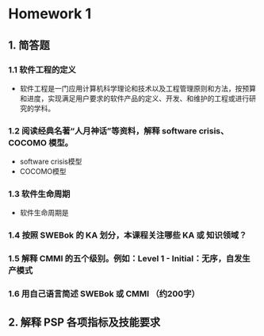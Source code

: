 # Homework 1
## 1. 简答题
### 1.1 软件工程的定义
- 软件工程是一门应用计算机科学理论和技术以及工程管理原则和方法，按预算和进度，实现满足用户要求的软件产品的定义、开发、和维护的工程或进行研究的学科。

### 1.2 阅读经典名著“人月神话”等资料，解释 software crisis、COCOMO 模型。
- software crisis模型
- COCOMO模型

### 1.3 软件生命周期
- 软件生命周期是

### 1.4 按照 SWEBok 的 KA 划分，本课程关注哪些 KA 或 知识领域？

### 1.5 解释 CMMI 的五个级别。例如：Level 1 - Initial：无序，自发生产模式

### 1.6 用自己语言简述 SWEBok 或 CMMI （约200字）

## 2. 解释 PSP 各项指标及技能要求
